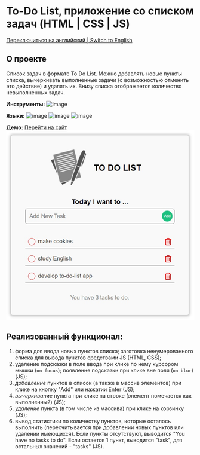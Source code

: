 # To-Do List, приложение со списком задач (HTML | CSS | JS)

[Переключиться на английский | Switch to English](./readme.md)

## О проекте
Список задач в формате To Do List. Можно добавлять новые пункты списка, вычеркивать выполненные задачи (с возможностью отменить это действие) и удалять их. Внизу списка отображается количество невыполненных задач.

**Инструменты:** 
![image](https://img.shields.io/badge/VSCode-0078D4?style=for-the-badge&logo=visual%20studio%20code&logoColor=white "Visual Studio Code")

**Языки:** 
![image](https://img.shields.io/badge/HTML5-E34F26?style=for-the-badge&logo=html5&logoColor=white "HTML") 
![image](https://img.shields.io/badge/CSS3-1572B6?style=for-the-badge&logo=css3&logoColor=white "CSS") 
![image](https://img.shields.io/badge/JavaScript-323330?style=for-the-badge&logo=javascript&logoColor=F7DF1E "JS") 

**Демо:** [Перейти на сайт](https://the-all-spark.github.io/to-do-list-app/)  
![screenshot](./assets/app-screenshot.jpg "Скриншот приложения")

## Реализованный функционал:
1. форма для ввода новых пунктов списка; заготовка ненумерованного списка для вывода пунктов средствами JS (HTML, CSS);
2. удаление подсказки в поле ввода при клике по нему курсором мышки (`on focus`); появление подсказки при клике вне поля (`on blur`) (JS);
3. _добавление_ пунктов в список (а также в массив элементов) при клике на кнопку "Add" или нажатии Enter (JS);
4. _вычеркивание_ пункта при клике на строке (элемент помечается как выполненный) (JS);
5. _удаление_ пункта (в том числе из массива) при клике на корзинку (JS);
6. вывод статистики по количеству пунктов, которые осталось выполнить (пересчитывается при добавлении новых пунктов или удалении имеющихся). Если пункты отсутствуют, выводится "You have no tasks to do". Если остается 1 пункт, выводится "task", для остальных значений - "tasks" (JS).